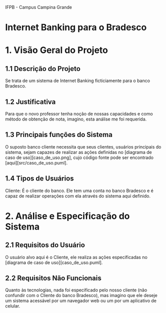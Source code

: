 
IFPB - Campus Campina Grande

# Internet Banking para o Bradesco

# 1. Visão Geral do Projeto

## 1.1 Descrição do Projeto

Se trata de um sistema de Internet Banking ficticiamente para o banco Bradesco.

## 1.2 Justificativa

Para que o novo professor tenha noção de nossas capacidades e como método de
obtenção de nota, imagino, esta análise me foi requerida.

## 1.3 Principais funções do Sistema

O suposto banco cliente necessita que seus clientes, usuários principais do
sistema, sejam capazes de realizar as ações definidas no 
[diagrama de caso de uso][caso_de_uso.png], cujo código fonte pode ser
encontrado [aqui][src/caso_de_uso.puml].

## 1.4 Tipos de Usuários

Cliente:
	É o cliente do banco. Ele tem uma conta no banco Bradesco e é capaz de
	realizar operações com ela através do sistema aqui definido.

# 2. Análise e Especificação do Sistema

## 2.1 Requisitos do Usuário

O usuário alvo aqui é o Cliente, ele realiza as ações especificadas no
[diagrama de caso de uso][caso_de_uso.puml].

## 2.2 Requisitos Não Funcionais

Quanto às tecnologias, nada foi especificado pelo nosso cliente (não confundir
com o Cliente do banco Bradesco), mas imagino que ele deseje um sistema
acessável por um navegador web ou um por um aplicativo de celular.

